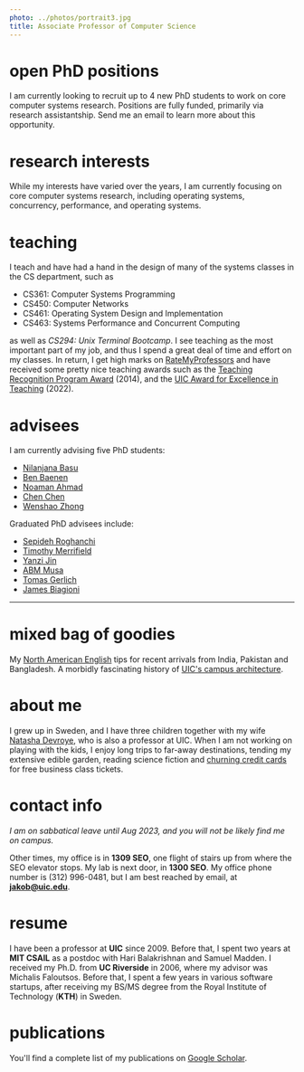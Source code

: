 ```yaml
---
photo: ../photos/portrait3.jpg
title: Associate Professor of Computer Science
---
```

# open PhD positions
I am currently looking to recruit up to 4 new PhD students to work on core computer systems research. Positions are fully funded, primarily via research assistantship. Send me an email to learn more about this opportunity. 

# research interests 
While my interests have varied over the years, I am currently focusing on core computer systems research, including operating systems, concurrency, performance, and operating systems. 

# teaching 
I teach and have had a hand in the design of many of the systems classes in the CS department, such as 
  - CS361: Computer Systems Programming
  - CS450: Computer Networks
  - CS461: Operating System Design and Implementation
  - CS463: Systems Performance and Concurrent Computing

  as well as *CS294: Unix Terminal Bootcamp*. I see teaching as the most important part of my job, and thus I spend a great deal of time and effort on my classes. In return, I get high marks on [RateMyProfessors](https://www.ratemyprofessors.com/ShowRatings.jsp?tid=1233589) and have received some pretty nice teaching awards such as the [Teaching Recognition Program Award](https://faculty.uic.edu/awards/trp/pastwinners/) (2014), and the [UIC Award for Excellence in Teaching](https://faculty.uic.edu/awards/recognition/aet/aet-recipients/) (2022).  
 
# advisees 

I am currently advising five PhD students:

 - [Nilanjana Basu](https://www.linkedin.com/in/nilanjana-basu-99027959/)
 - [Ben Baenen](https://www.linkedin.com/in/ben-baenen-3951a7125/)
 - [Noaman Ahmad](https://www.linkedin.com/in/noaman-ahmad/)
 - [Chen Chen](https://www.linkedin.com/in/chen-chen-7b51a59a/)
 - [Wenshao Zhong](https://www.linkedin.com/in/wenshao-zhong-264852118/)

 Graduated PhD advisees include:

 - [Sepideh Roghanchi](https://www.linkedin.com/in/sepideh-roghanchi/)
 - [Timothy Merrifield](https://www.linkedin.com/in/tim-merrifield-33b85b9/)
 - [Yanzi Jin](https://www.linkedin.com/in/yanzi-jin-112a3137/)
 - [ABM Musa](https://www.linkedin.com/in/abmmusa/)
 - [Tomas Gerlich](https://www.linkedin.com/in/tomas-gerlich/)
 - [James Biagioni](https://www.linkedin.com/in/jamesbiagioni/)

 --- 

# mixed bag of goodies

My [North American English](../english) tips for recent arrivals from India, Pakistan and Bangladesh. A morbidly fascinating history of [UIC's campus architecture](https://advance.uic.edu/news-stories/the-netsch-campus-exploring-the-evolution-of-uics-architecture/). 

# about me 
I grew up in Sweden, and I have three children together with my wife [Natasha Devroye](http://devroye.lab.uic.edu), who is also a professor at UIC. When I am not working on playing with the kids, I enjoy long trips to far-away destinations, tending my extensive edible garden, reading science fiction and [churning credit cards](https://www.doctorofcredit.com/introduction-credit-card-churning/) for free business class tickets. 

# contact info 
<a name="contact"></a>
_I am on sabbatical leave until Aug 2023, and you will not be likely find me on campus._

Other times, my office is in **1309 SEO**, one flight of stairs up from where the SEO elevator stops. My lab is next door, in **1300 SEO**. My office phone number is (312) 996-0481, but 
I am best reached by email, at **jakob@uic.edu**. 

# resume
  I have been a professor at **UIC** since 2009. Before that, I spent two years at **MIT CSAIL** as a postdoc with Hari Balakrishnan and Samuel Madden.
  I received my Ph.D. from **UC Riverside** in 2006, where my advisor was Michalis Faloutsos. 
  Before that, I spent a few years in various software startups, after receiving my BS/MS degree from the Royal Institute of Technology (**KTH**) in Sweden. 

# publications 
You'll find a complete list of my publications on [Google Scholar](https://scholar.google.com/citations?user=kLUW0psAAAAJ&hl=en).